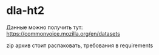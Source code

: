 # dla-ht2

Данные можно получить тут:
https://commonvoice.mozilla.org/en/datasets

zip архив стоит распаковать, требования в requirements
